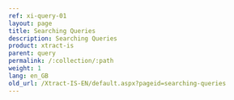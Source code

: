 ```yaml
---
ref: xi-query-01
layout: page
title: Searching Queries
description: Searching Queries
product: xtract-is
parent: query
permalink: /:collection/:path
weight: 1
lang: en_GB
old_url: /Xtract-IS-EN/default.aspx?pageid=searching-queries
---
```


